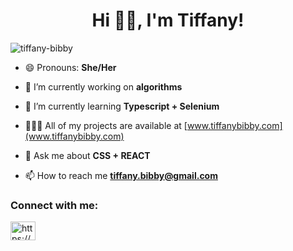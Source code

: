<!--
**tiffanybibby/tiffanybibby** is a ✨ _special_ ✨ repository because its `README.md` (this file) appears on your GitHub profile.

Here are some ideas to get you started:

- 🔭 I’m currently working on ...
- 🌱 I’m currently learning ...
- 👯 I’m looking to collaborate on ...
- 🤔 I’m looking for help with ...
- 💬 Ask me about ...
- 📫 How to reach me: ...
- 😄 Pronouns: ...
- ⚡ Fun fact: ...
-->

<h1 align="center">Hi 👋🏾, I'm Tiffany!</h1>
<!-- <h3 align="center">Software Engineer, Health Administrator, and Cosmetologist</h3> -->

<p align="left"> <img src="https://komarev.com/ghpvc/?username=tiffanybibby&label=Profile%20views&color=blueviolet&style=flat&label=Profile+Views" alt="tiffany-bibby" /> </p>

- 😄 Pronouns: **She/Her**

- 🔭 I’m currently working on **algorithms**

- 🌱 I’m currently learning **Typescript + Selenium**

<!-- - 🤝 I’m looking for help with **interview coding challenge prep**
 -->
- 👩🏾‍💻 All of my projects are available at [www.tiffanybibby.com](www.tiffanybibby.com)

- 💬 Ask me about **CSS + REACT**

- 📫 How to reach me **tiffany.bibby@gmail.com**

<!-- - 📄 Know about my experiences [https://pdfhost.io/v/y9BkHBytn_TiffanyBibby](https://pdfhost.io/v/y9BkHBytn_TiffanyBibby) -->

<!-- - ⚡ Fun fact **I am in love with landscape photography** -->
<!--  -->
<h3 align="left">Connect with me:</h3>
<p align="left">
<a href="https://linkedin.com/in/https://www.linkedin.com/in/tiffanybibby/" target="blank"><img align="center" src="https://cdn.jsdelivr.net/npm/simple-icons@3.0.1/icons/linkedin.svg" alt="https://www.linkedin.com/in/tiffanybibby/" height="30" width="40" /></a>
</p>

<!-- <h3 align="left">Languages and Tools:</h3> -->
<!-- <p align="left"> <a href="https://www.w3schools.com/css/" target="_blank"> <img src="https://raw.githubusercontent.com/devicons/devicon/master/icons/css3/css3-original-wordmark.svg" alt="css3" width="40" height="40"/> </a> <a href="https://expressjs.com" target="_blank"> <img src="https://raw.githubusercontent.com/devicons/devicon/master/icons/express/express-original-wordmark.svg" alt="express" width="40" height="40"/> </a> <a href="https://www.figma.com/" target="_blank"> <img src="https://www.vectorlogo.zone/logos/figma/figma-icon.svg" alt="figma" width="40" height="40"/> </a> <a href="https://heroku.com" target="_blank"> <img src="https://www.vectorlogo.zone/logos/heroku/heroku-icon.svg" alt="heroku" width="40" height="40"/> </a> <a href="https://www.w3.org/html/" target="_blank"> <img src="https://raw.githubusercontent.com/devicons/devicon/master/icons/html5/html5-original-wordmark.svg" alt="html5" width="40" height="40"/> </a> <a href="https://www.adobe.com/in/products/illustrator.html" target="_blank"> <img src="https://www.vectorlogo.zone/logos/adobe_illustrator/adobe_illustrator-icon.svg" alt="illustrator" width="40" height="40"/> </a> <a href="https://www.invisionapp.com/" target="_blank"> <img src="https://www.vectorlogo.zone/logos/invisionapp/invisionapp-icon.svg" alt="invision" width="40" height="40"/> </a> <a href="https://developer.mozilla.org/en-US/docs/Web/JavaScript" target="_blank"> <img src="https://raw.githubusercontent.com/devicons/devicon/master/icons/javascript/javascript-original.svg" alt="javascript" width="40" height="40"/> </a> <a href="https://www.mongodb.com/" target="_blank"> <img src="https://raw.githubusercontent.com/devicons/devicon/master/icons/mongodb/mongodb-original-wordmark.svg" alt="mongodb" width="40" height="40"/> </a> <a href="https://nodejs.org" target="_blank"> <img src="https://raw.githubusercontent.com/devicons/devicon/master/icons/nodejs/nodejs-original-wordmark.svg" alt="nodejs" width="40" height="40"/> </a> <a href="https://www.photoshop.com/en" target="_blank"> <img src="https://raw.githubusercontent.com/devicons/devicon/master/icons/photoshop/photoshop-line.svg" alt="photoshop" width="40" height="40"/> </a> <a href="https://www.postgresql.org" target="_blank"> <img src="https://raw.githubusercontent.com/devicons/devicon/master/icons/postgresql/postgresql-original-wordmark.svg" alt="postgresql" width="40" height="40"/> </a> <a href="https://postman.com" target="_blank"> <img src="https://www.vectorlogo.zone/logos/getpostman/getpostman-icon.svg" alt="postman" width="40" height="40"/> </a> <a href="https://rubyonrails.org" target="_blank"> <img src="https://raw.githubusercontent.com/devicons/devicon/master/icons/rails/rails-original-wordmark.svg" alt="rails" width="40" height="40"/> </a> <a href="https://reactjs.org/" target="_blank"> <img src="https://raw.githubusercontent.com/devicons/devicon/master/icons/react/react-original-wordmark.svg" alt="react" width="40" height="40"/> </a> <a href="https://reactnative.dev/" target="_blank"> <img src="https://reactnative.dev/img/header_logo.svg" alt="reactnative" width="40" height="40"/> </a> <a href="https://www.ruby-lang.org/en/" target="_blank"> <img src="https://raw.githubusercontent.com/devicons/devicon/master/icons/ruby/ruby-original.svg" alt="ruby" width="40" height="40"/> </a> <a href="https://sass-lang.com" target="_blank"> <img src="https://raw.githubusercontent.com/devicons/devicon/master/icons/sass/sass-original.svg" alt="sass" width="40" height="40"/> </a> <a href="https://www.sketch.com/" target="_blank"> <img src="https://www.vectorlogo.zone/logos/sketchapp/sketchapp-icon.svg" alt="sketch" width="40" height="40"/> </a> <a href="https://www.adobe.com/products/xd.html" target="_blank"> <img src="https://cdn.worldvectorlogo.com/logos/adobe-xd.svg" alt="xd" width="40" height="40"/> </a> </p> -->



<!-- <p><img align="left" src="https://github-readme-stats.vercel.app/api/top-langs?username=tiffanybibby&show_icons=true&locale=en&layout=compact" alt="tiffanybibby" /></p>

<p>&nbsp;<img align="center" src="https://github-readme-stats.vercel.app/api?username=tiffanybibby&show_icons=true&locale=en" alt="tiffanybibby" /></p>

<p><img align="center" src="https://github-readme-streak-stats.herokuapp.com/?user=tiffanybibby&" alt="tiffanybibby" /></p> -->
<!-- <h3 align="left">Support:</h3>
<p><a href="https://www.buymeacoffee.com/https://www.buymeacoffee.com/tiffanybibby"> <img align="left" src="https://cdn.buymeacoffee.com/buttons/v2/default-yellow.png" height="50" width="210" alt="https://www.buymeacoffee.com/tiffanybibby" /></a></p><br><br> -->
